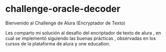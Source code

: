 # challenge-oracle-decoder
Bienvenido al Challenge de Alura (Encryptador de Texto)

Les comparto mi solución al desafío del encriptador de texto de alura , en cual se implementó siguiendo las buenas prácticas , observadas en los cursos de la plataforma de alura y one education.
